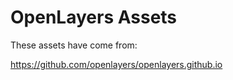 # OpenLayers Assets

These assets have come from:

https://github.com/openlayers/openlayers.github.io
